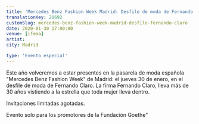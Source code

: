 ```yaml
---
title: 'Mercedes Benz Fashion Week Madrid: Desfile de moda de Fernando Claro'
translationKey: 20692
customSlug: mercedes-benz-fashion-week-madrid-desfile-fernando-claro
date: 2020-01-30 17:00:00
venue: [ifema]
artist:
city: Madrid

type: 'Evento especial'
---
```


Este año volveremos a estar presentes en la pasarela de moda española "Mercedes Benz Fashion Week" de Madrid: el jueves 30 de enero, en el desfile de moda de Fernando Claro. La firma Fernando Claro, lleva más de 30 años vistiendo a la estrella que toda mujer lleva dentro.

Invitaciones limitadas agotadas.

Evento solo para los promotores de la Fundación Goethe"
